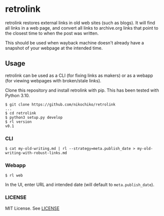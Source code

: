 # retrolink

retrolink restores external links in old web sites (such as blogs). It
will find all links in a web page, and convert all links to archive.org
links that point to the closest time to when the post was written.

This should be used when wayback machine doesn't already have a snapshot
of your webpage at the intended time.

## Usage

retrolink can be used as a CLI (for fixing links as makers) or as a
webapp (for viewing webpages with broken/stale links).

Clone this repository and install retrolink with pip.
This has been tested with Python 3.10.

```
$ git clone https://github.com/nikochiko/retrolink
...
$ cd retrolink
$ python3 setup.py develop
$ rl version
v0.1
```

### CLI

```
$ cat my-old-writing.md | rl --strategy=meta.publish_date > my-old-writing-with-robust-links.md
```

### Webapp

```
$ rl web
```

In the UI, enter URL and intended date (will default to `meta.publish_date`).

### LICENSE

MIT License. See [LICENSE](./LICENSE)
